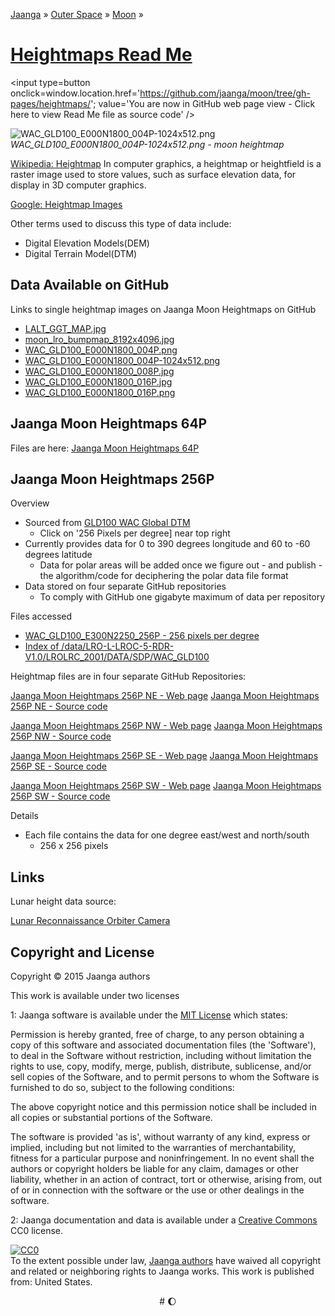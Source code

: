 [Jaanga]( http://jaanga.github.io/ ) &raquo;  [Outer Space]( http://jaanga.github.io/outer-space ) &raquo;  [Moon]( http://jaanga.github.io/moon/ ) &raquo;

[Heightmaps Read Me]( index.html )
===

<span style=display:none; >[You are now in GitHub source code view - click here to view Read Me file as a web page]( http://jaanga.github.io/moon/heightmaps/index.html "View file as a web page." ) </span>
<input type=button onclick=window.location.href='https://github.com/jaanga/moon/tree/gh-pages/heightmaps/'; value='You are now in GitHub web page view - Click here to view Read Me file as source code'  />

<!--
<iframe id=ifr src="iframe-carousel-r2.html" width=100% height=600px >_Sample Jaanga Moon scripts viewable in web page view only_</iframe>  
-->

![WAC_GLD100_E000N1800_004P-1024x512.png]( http://jaanga.github.io/moon/heightmaps/WAC_GLD100_E000N1800_004P-1024x512.png "Moon heightmap" )  
_WAC_GLD100_E000N1800_004P-1024x512.png - moon heightmap_

[Wikipedia: Heightmap]( https://en.wikipedia.org/wiki/Heightmap )
In computer graphics, a heightmap or heightfield is a raster image used to store values, such as surface elevation data, for display in 3D computer graphics.

[Google: Heightmap Images]( https://www.google.com/search?q=heightmap&espv=2&biw=1858&bih=995&tbm=isch&tbo=u&source=univ&sa=X&ved=0CBwQsARqFQoTCKbX9tiYz8gCFQPkYwodv_MBcQ )

Other terms used to discuss this type of data include:

* Digital Elevation Models(DEM)
* Digital Terrain Model(DTM)


## Data Available on GitHub

Links to single heightmap images on Jaanga Moon Heightmaps on GitHub

* [LALT_GGT_MAP.jpg]( http://jaanga.github.io/moon/heightmaps/LALT_GGT_MAP.jpg )
* [moon_lro_bumpmap_8192x4096.jpg]( http://jaanga.github.io/moon/heightmaps/moon_lro_bumpmap_8192x4096.jpg )
* [WAC_GLD100_E000N1800_004P.png]( http://jaanga.github.io/moon/heightmaps/WAC_GLD100_E000N1800_004P.png )
* [WAC_GLD100_E000N1800_004P-1024x512.png]( http://jaanga.github.io/moon/heightmaps/WAC_GLD100_E000N1800_004P-1024x512.png )
* [WAC_GLD100_E000N1800_008P.jpg]( http://jaanga.github.io/moon/heightmaps/WAC_GLD100_E000N1800_008P.jpg )
* [WAC_GLD100_E000N1800_016P.jpg]( http://jaanga.github.io/moon/heightmaps/WAC_GLD100_E000N1800_016P.jpg )
* [WAC_GLD100_E000N1800_016P.png]( http://jaanga.github.io/moon/heightmaps/WAC_GLD100_E000N1800_016P.png )

## Jaanga Moon Heightmaps 64P

Files are here: [Jaanga Moon Heightmaps 64P]( https://github.com/jaanga/moon/tree/gh-pages/heightmaps/64p )


## Jaanga Moon Heightmaps 256P

Overview

* Sourced from [GLD100 WAC Global DTM]( http://wms.lroc.asu.edu/lroc/view_rdr/WAC_GLD100 )
	* Click on '256 Pixels per degree] near top right
* Currently provides data for 0 to 390 degrees longitude and 60 to -60 degrees latitude
	* Data for polar areas will be added once we figure out - and publish - the algorithm/code for deciphering the polar data file format
* Data stored on four separate GitHub repositories
	* To comply with GitHub one gigabyte maximum of data per repository

Files accessed

* [WAC_GLD100_E300N2250_256P - 256 pixels per degree ]( http://wms.lroc.asu.edu/lroc/view_rdr_product/WAC_GLD100_E300N2250_256P )
* [Index of /data/LRO-L-LROC-5-RDR-V1.0/LROLRC_2001/DATA/SDP/WAC_GLD100]( http://lroc.sese.asu.edu/data/LRO-L-LROC-5-RDR-V1.0/LROLRC_2001/DATA/SDP/WAC_GLD100/ )


Heightmap files are in four separate GitHub Repositories: 

[Jaanga Moon Heightmaps 256P NE - Web page]( http://jaanga.github.io/moon-heightmaps-256p-ne/ )
[Jaanga Moon Heightmaps 256P NE - Source code]( https://github.com/jaanga/moon-heightmaps-256p-ne/ )

[Jaanga Moon Heightmaps 256P NW - Web page]( http://jaanga.github.io/moon-heightmaps-256p-nw/ )
[Jaanga Moon Heightmaps 256P NW - Source code]( https://github.com/jaanga/moon-heightmaps-256p-nw/ )

[Jaanga Moon Heightmaps 256P SE - Web page]( http://jaanga.github.io/moon-heightmaps-256p-se/ )
[Jaanga Moon Heightmaps 256P SE - Source code]( https://github.com/jaanga/moon-heightmaps-256p-se/ )

[Jaanga Moon Heightmaps 256P SW - Web page]( http://jaanga.github.io/moon-heightmaps-256p-sw/ )
[Jaanga Moon Heightmaps 256P SW - Source code]( https://github.com/jaanga/moon-heightmaps-256p-sw/ )


Details
* Each file contains the data for one degree east/west and north/south
	* 256 x 256 pixels

## Links

Lunar height data source:

[Lunar Reconnaissance Orbiter Camera]( http://wms.lroc.asu.edu/lroc/view_rdr/WAC_GLD100 )


## Copyright and License

Copyright © 2015 Jaanga authors

This work is available under two licenses

1: Jaanga software is available under the [MIT License]( http://en.wikipedia.org/wiki/MIT_License) which states:

Permission is hereby granted, free of charge, to any person obtaining a copy of this software and associated documentation files (the 'Software'),
to deal in the Software without restriction, including without limitation the rights to use, copy, modify, merge, publish, distribute, sublicense, and/or sell copies of the Software, and to permit persons to whom the Software is furnished to do so, subject to the following conditions:

The above copyright notice and this permission notice shall be included in all copies or substantial portions of the Software.

The software is provided 'as is', without warranty of any kind, express or implied, including but not limited to the warranties of merchantability, fitness for a particular purpose and noninfringement.
In no event shall the authors or copyright holders be liable for any claim, damages or other liability, whether in an action of contract, tort or otherwise, arising from, out of or in connection with the software or the use or other dealings in the software.


2: Jaanga documentation and data is available under a [Creative Commons]( http://creativecommons.org/ ) CC0 license.

<p xmlns:dct="http://purl.org/dc/terms/" xmlns:vcard="http://www.w3.org/2001/vcard-rdf/3.0#">
<a rel="license" href="http://creativecommons.org/publicdomain/zero/1.0/">
<img src="http://i.creativecommons.org/p/zero/1.0/88x31.png" style="border-style: none;" alt="CC0" />
</a>
<br />
To the extent possible under law, <a rel="dct:publisher" href="http://jaanga.github.io">
<span property="dct:title">Jaanga authors</span></a> have waived all copyright and related or neighboring rights to <span property="dct:title">Jaanga works</span>.
This work is published from: <span property="vcard:Country" datatype="dct:ISO3166" content="US" about="http://jaanga.github.io"> United States</span>.
</p>

<center title="Waxing Gibbous Moon" >
# <a href=javascript:window.scrollTo(0,0); style=text-decoration:none; >&#127764;</a>
</center>